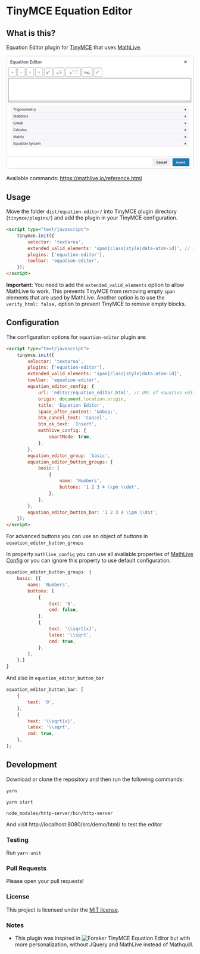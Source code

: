 # TinyMCE Equation Editor

## What is this?

Equation Editor plugin for [TinyMCE](http://www.tinymce.com/) that uses [MathLive](https://mathlive.io).

![Screenshot](screenshot.png)

Available commands: https://mathlive.io/reference.html

## Usage

Move the folder `dist/equation-editor/` into TinyMCE plugin directory (`tinymce/plugins/`) and add the plugin in your TinyMCE configuration.

```html
<script type="text/javascript">
    tinymce.init({
        selector: 'textarea',
        extended_valid_elements: 'span[class|style|data-atom-id]', // Important for MathLive to work
        plugins: ['equation-editor'],
        toolbar: 'equation-editor',
    });
</script>
```
**Important:** You need to add the `extended_valid_elements` option to allow MathLive to work. This prevents TinyMCE from removing empty `span` elements that are used by MathLive.
Another option is to use the `verify_html: false,` option to prevent TinyMCE to remove empty blocks.
## Configuration

The configuration options for `equation-editor` plugin are:

```html
<script type="text/javascript">
    tinymce.init({
        selector: 'textarea',
        plugins: ['equation-editor'],
        extended_valid_elements: 'span[class|style|data-atom-id]',
        toolbar: 'equation-editor',
        equation_editor_config: {
            url: 'editor/equation_editor.html', // URL of equation editor Page
            origin: document.location.origin,
            title: 'Equation Editor',
            space_after_content: '&nbsp;',
            btn_cancel_text: 'Cancel',
            btn_ok_text: 'Insert',
            mathlive_config: {
                smartMode: true,
            },
        },
        equation_editor_group: 'basic',
        equation_editor_button_groups: {
            basic: [
                {
                    name: 'Numbers',
                    buttons: '1 2 3 4 \\pm \\dot',
                },
            ],
        },
        equation_editor_button_bar: '1 2 3 4 \\pm \\dot',
    });
</script>
```

For advanced buttons you can use an object of buttons in `equation_editor_button_groups`

In property `mathlive_config` you can use all available properties of [MathLive Config](http://docs.mathlive.io/tutorial-CONFIG.html) or you can ignore this property to use default configuration.
```js
equation_editor_button_groups: {
    basic: [{
        name: 'Numbers',
        buttons: [
            {
                text: '0',
                cmd: false,
            },
            {
                text: '\\sqrt{x}',
                latex: '\\sqrt',
                cmd: true,
            },
        ],
    },]
}
```

And also in `equation_editor_button_bar`

```js
equation_editor_button_bar: [
    {
        text: '0',
    },
    {
        text: '\\sqrt{x}',
        latex: '\\sqrt',
        cmd: true,
    },
];
```


## Development

Download or clone the repository and then run the following commands:

```
yarn
```
```
yarn start
```
```
node_modules/http-server/bin/http-server
```

And visit http://localhost:8080/src/demo/html/ to test the editor


### Testing

Run `yarn unit`

### Pull Requests

Please open your pull requests!

### License
This project is licensed under the [MIT license](https://github.com/insoutt/tinymce-equation-editor/blob/master/LICENSE).

### Notes
- This plugin was inspired in ![Foraker TinyMCE Equation Editor](https://github.com/foraker/tinymce_equation_editor) but with more personalization, without JQuery and MathLive instead of Mathquill.
